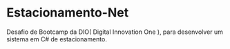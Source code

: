 # Estacionamento-Net
 Desafio de Bootcamp da DIO( Digital Innovation One ), para desenvolver um sistema em C# de estacionamento.
